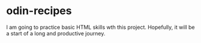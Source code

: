 # odin-recipes
I am going to practice basic HTML skills wth this project. Hopefully, it will be a start of a long and productive journey.
